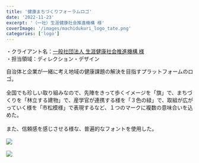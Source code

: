 ```yaml
---
title: '健康まちづくりフォーラムロゴ'
date: '2022-11-23'
excerpt: '（一社）生涯健康社会推進機構 様'
coverImage: '/images/machidukuri_logo_tate.png'
categories: ['logo']
---
```


・クライアント名：[一般社団法人 生涯健康社会推進機構 様](https://shogaikenko.or.jp)  
・担当領域：ディレクション・デザイン  

自治体と企業が一緒に考え地域の健康課題の解決を目指すプラットフォームのロゴ。<br><br>
全国でも珍しい取り組みなので、先陣をきって歩くイメージを「旗」で、まちづくりを「林立する建物」で、産学官が連携する様を「３色の緑」で、取組が広がっていく様を「市松模様」で表現するなど、１つのマークに複数の意味合いを込めた。<br><br>
また、信頼感を感じさせる様な、普遍的なフォントを使用した。
<br><br>
<img src="/images/machidukuri_logo_tate.png"><br><br>
<img src="/images/machidukuri_logo_yoko.png"><br><br>